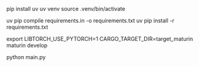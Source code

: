 pip install uv
uv venv
source .venv/bin/activate

uv pip compile requirements.in -o requirements.txt
uv pip install -r requirements.txt

export LIBTORCH_USE_PYTORCH=1
CARGO_TARGET_DIR=target_maturin maturin develop

python main.py